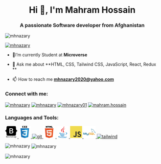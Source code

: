    
<h1 align="center">Hi 👋, I'm Mahram Hossain</h1>
<h3 align="center">A passionate Software developer from Afghanistan</h3> 
 

<p align="left"> <img src="https://komarev.com/ghpvc/?username=mhnazary&label=Profile%20views&color=0e75b6&style=flat" alt="mhnazary" /> </p>

<p align="left"> <a href="https://twitter.com/mhnazary" target="blank"><img src="https://img.shields.io/twitter/follow/mhnazary?logo=twitter&style=for-the-badge" alt="mhnazary" /></a> </p>

- 🌱I’m currently Student at **Microverse**

- 💬 Ask me about **HTML, CSS, Tailwind CSS, JavaScript, React, Redux **

- 📫 How to reach me **mhnazary2020@yahoo.com**

<h3 align="left">Connect with me:</h3>
<p align="left">
<a href="https://twitter.com/mhnazary" target="blank"><img align="center" src="https://raw.githubusercontent.com/rahuldkjain/github-profile-readme-generator/master/src/images/icons/Social/twitter.svg" alt="mhnazary" height="30" width="40" /></a>
<a href="https://linkedin.com/in/mhnazary" target="blank"><img align="center" src="https://raw.githubusercontent.com/rahuldkjain/github-profile-readme-generator/master/src/images/icons/Social/linked-in-alt.svg" alt="mhnazary" height="30" width="40" /></a>
<a href="https://fb.com/mhnazary01" target="blank"><img align="center" src="https://raw.githubusercontent.com/rahuldkjain/github-profile-readme-generator/master/src/images/icons/Social/facebook.svg" alt="mhnazary01" height="30" width="40" /></a>
<a href="https://instagram.com/mahram.hossain" target="blank"><img align="center" src="https://raw.githubusercontent.com/rahuldkjain/github-profile-readme-generator/master/src/images/icons/Social/instagram.svg" alt="mahram.hossain" height="30" width="40" /></a>
</p>

<h3 align="left">Languages and Tools:</h3>
<p align="left"> <a href="https://getbootstrap.com" target="_blank" rel="noreferrer"> <img src="https://raw.githubusercontent.com/devicons/devicon/master/icons/bootstrap/bootstrap-plain-wordmark.svg" alt="bootstrap" width="40" height="40"/> </a> <a href="https://www.w3schools.com/css/" target="_blank" rel="noreferrer"> <img src="https://raw.githubusercontent.com/devicons/devicon/master/icons/css3/css3-original-wordmark.svg" alt="css3" width="40" height="40"/> </a> <a href="https://git-scm.com/" target="_blank" rel="noreferrer"> <img src="https://www.vectorlogo.zone/logos/git-scm/git-scm-icon.svg" alt="git" width="40" height="40"/> </a> <a href="https://www.w3.org/html/" target="_blank" rel="noreferrer"> <img src="https://raw.githubusercontent.com/devicons/devicon/master/icons/html5/html5-original-wordmark.svg" alt="html5" width="40" height="40"/> </a> <a href="https://www.java.com" target="_blank" rel="noreferrer"> <img src="https://raw.githubusercontent.com/devicons/devicon/master/icons/java/java-original.svg" alt="java" width="40" height="40"/> </a> <a href="https://developer.mozilla.org/en-US/docs/Web/JavaScript" target="_blank" rel="noreferrer"> <img src="https://raw.githubusercontent.com/devicons/devicon/master/icons/javascript/javascript-original.svg" alt="javascript" width="40" height="40"/> </a> <a href="https://www.mysql.com/" target="_blank" rel="noreferrer"> <img src="https://raw.githubusercontent.com/devicons/devicon/master/icons/mysql/mysql-original-wordmark.svg" alt="mysql" width="40" height="40"/> </a> <a href="https://tailwindcss.com/" target="_blank" rel="noreferrer"> <img src="https://www.vectorlogo.zone/logos/tailwindcss/tailwindcss-icon.svg" alt="tailwind" width="40" height="40"/> </a> </p>

<p><img align="left" src="https://github-readme-stats.vercel.app/api/top-langs?username=mhnazary&show_icons=true&locale=en&layout=compact" alt="mhnazary" /></p>

<p>&nbsp;<img align="center" src="https://github-readme-stats.vercel.app/api?username=mhnazary&show_icons=true&locale=en" alt="mhnazary" /></p>

<p><img align="center" src="https://github-readme-streak-stats.herokuapp.com/?user=mhnazary&" alt="mhnazary" /></p>
